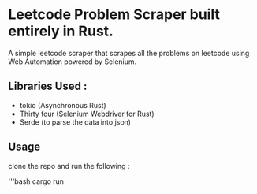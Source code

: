 # Leetcode Problem Scraper built entirely in Rust.

A simple leetcode scraper that scrapes all the problems on leetcode using Web Automation powered by Selenium.

## Libraries Used :
- tokio (Asynchronous Rust)
- Thirty four (Selenium Webdriver for Rust)
- Serde (to parse the data into json)

## Usage

clone the repo and run the following : 

'''bash
cargo run

